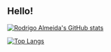 ## Hello!

[![Rodrigo Almeida's GitHub stats](https://github-readme-stats.vercel.app/api?username=rodrigocalmd&count_private=true&show_icons=true&theme=tokyonight&hide=stars,issues)](https://github.com/anuraghazra/github-readme-stats)

[![Top Langs](https://github-readme-stats.vercel.app/api/top-langs/?username=rodrigocalmd&layout=compact)](https://github.com/anuraghazra/github-readme-stats)
